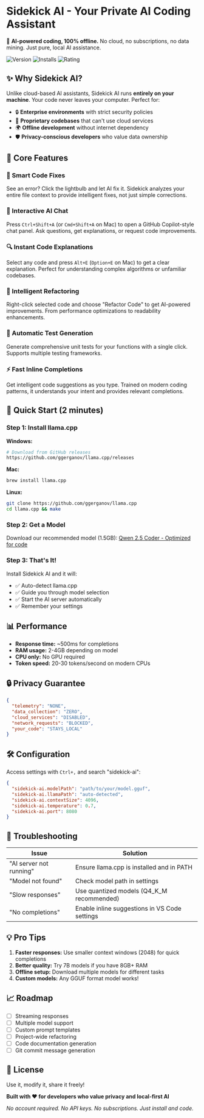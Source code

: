 # Sidekick AI - Your Private AI Coding Assistant

🚀 **AI-powered coding, 100% offline.** No cloud, no subscriptions, no data mining. Just pure, local AI assistance.

![Version](https://img.shields.io/visual-studio-marketplace/v/NaveenBabu.sidekick-ai)
![Installs](https://img.shields.io/visual-studio-marketplace/i/NaveenBabu.sidekick-ai)
![Rating](https://img.shields.io/visual-studio-marketplace/r/NaveenBabu.sidekick-ai)

## ✨ Why Sidekick AI?

Unlike cloud-based AI assistants, Sidekick AI runs **entirely on your machine**. Your code never leaves your computer. Perfect for:
- 🔒 **Enterprise environments** with strict security policies
- 💼 **Proprietary codebases** that can't use cloud services
- 🌍 **Offline development** without internet dependency
- 🛡️ **Privacy-conscious developers** who value data ownership

## 🎯 Core Features

### 🤖 Smart Code Fixes
See an error? Click the lightbulb and let AI fix it. Sidekick analyzes your entire file context to provide intelligent fixes, not just simple corrections.

### 💬 Interactive AI Chat
Press `Ctrl+Shift+A` (or `Cmd+Shift+A` on Mac) to open a GitHub Copilot-style chat panel. Ask questions, get explanations, or request code improvements.

### 🔍 Instant Code Explanations
Select any code and press `Alt+E` (`Option+E` on Mac) to get a clear explanation. Perfect for understanding complex algorithms or unfamiliar codebases.

### 🔧 Intelligent Refactoring
Right-click selected code and choose "Refactor Code" to get AI-powered improvements. From performance optimizations to readability enhancements.

### 🧪 Automatic Test Generation
Generate comprehensive unit tests for your functions with a single click. Supports multiple testing frameworks.

### ⚡ Fast Inline Completions
Get intelligent code suggestions as you type. Trained on modern coding patterns, it understands your intent and provides relevant completions.

## 🚀 Quick Start (2 minutes)

### Step 1: Install llama.cpp
**Windows:** 
```bash
# Download from GitHub releases
https://github.com/ggerganov/llama.cpp/releases
```

**Mac:**
```bash
brew install llama.cpp
```

**Linux:**
```bash
git clone https://github.com/ggerganov/llama.cpp
cd llama.cpp && make
```

### Step 2: Get a Model
Download our recommended model (1.5GB):
[Qwen 2.5 Coder - Optimized for code](https://huggingface.co/Qwen/Qwen2.5-Coder-1.5B-Instruct-GGUF/resolve/main/qwen2.5-coder-1.5b-instruct-q4_k_m.gguf)

### Step 3: That's It!
Install Sidekick AI and it will:
- ✅ Auto-detect llama.cpp
- ✅ Guide you through model selection
- ✅ Start the AI server automatically
- ✅ Remember your settings

## 📊 Performance

- **Response time:** ~500ms for completions
- **RAM usage:** 2-4GB depending on model
- **CPU only:** No GPU required
- **Token speed:** 20-30 tokens/second on modern CPUs

## 🔒 Privacy Guarantee

```json
{
  "telemetry": "NONE",
  "data_collection": "ZERO",
  "cloud_services": "DISABLED",
  "network_requests": "BLOCKED",
  "your_code": "STAYS_LOCAL"
}
```

## 🛠️ Configuration

Access settings with `Ctrl+,` and search "sidekick-ai":

```json
{
  "sidekick-ai.modelPath": "path/to/your/model.gguf",
  "sidekick-ai.llamaPath": "auto-detected",
  "sidekick-ai.contextSize": 4096,
  "sidekick-ai.temperature": 0.7,
  "sidekick-ai.port": 8080
}
```

## 🐛 Troubleshooting

| Issue | Solution |
|-------|----------|
| "AI server not running" | Ensure llama.cpp is installed and in PATH |
| "Model not found" | Check model path in settings |
| "Slow responses" | Use quantized models (Q4_K_M recommended) |
| "No completions" | Enable inline suggestions in VS Code settings |

## 💡 Pro Tips

1. **Faster responses:** Use smaller context windows (2048) for quick completions
2. **Better quality:** Try 7B models if you have 8GB+ RAM
3. **Offline setup:** Download multiple models for different tasks
4. **Custom models:** Any GGUF format model works!

## 📈 Roadmap

- [ ] Streaming responses
- [ ] Multiple model support
- [ ] Custom prompt templates
- [ ] Project-wide refactoring
- [ ] Code documentation generation
- [ ] Git commit message generation

## 📜 License

Use it, modify it, share it freely!

**Built with ❤️ for developers who value privacy and local-first AI**

*No account required. No API keys. No subscriptions. Just install and code.*
